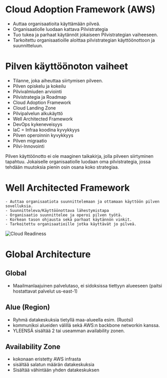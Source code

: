 # Cloud Adoption Framework (AWS)
  - Auttaa organisaatioita käyttämään pilveä.
  - Organisaatiolle luodaan kattava Pilvistrategia
  - Tuo tukea ja parhaat käytännöt jokaiseen Pilvistrategian vaiheeseen.
  - Tarkoitettu organisaatioille aloittaa pilvistrategian käyttöönottoon ja suunnitteluun.



# Pilven käyttöönoton vaiheet
  - Tilanne, joka aiheuttaa siirtymisen pilveen.
  - Pilven opiskelu ja kokeilu
  - Pilvivalmiuden arviointi
  - Pilvistrategia ja Roadmap
  - Cloud Adoption Framework
  - Cloud Landing Zone
  - Pilvipalvelun alkukäyttö
  - Well Architected Framework
  - DevOps kykeneveisyys
  - IaC = Infraa koodina kyvykkyys
  - Pilven operoinnin kyvykkyys
  - Pilven migraatio
  - Pilvi-Innovointi

Pilven käyttöönotto ei ole maaginen taikakirja, jolla pilveen siirtyminen tapahtuu. Jokaiselle organisaatiolle luodaan oma pilvistrategia, jossa tehdään muutoksia pienin osin osana koko strategiaa.


  # Well Architected Framework
    - Auttaa organisaatiota suunnittelemaan ja ottamaan käyttöön pilven sovelluksia.
    - Suunnitteleva/Käyttöönottava lähestymistapa
    - Organisaatio suunnittelee ja operoi pilven työtä.
    - Korkean tason ohjausta sekä parhaat käytännön vinkit.
    - Tarkoitettu organisaatioille jotka käyttävät jo pilveä.


 ![Cloud Readiness](https://i.imgur.com/zDw9FRQ.png)

 # Global Architecture

 ## Global
 - Maailmanlaajuinen palvelutaso, ei sidoksissa tiettyyn alueeseen (paitsi hostattavat palvelut us-east-1)

## Alue (Region)
 - Ryhmä datakeskuksia tietyllä maa-alueella esim. (Ruotsi)
 - kommunikoi alueiden välillä sekä AWS:n backbone networkin kanssa.
 - YLEENSÄ sisältää 2 tai useamman availability zonen.

## Availability Zone
- kokonaan eristetty AWS infrasta
- sisältää salatun määrän datakeskuksia
- Sisältää vähintään yhden datakeskuksen
  

